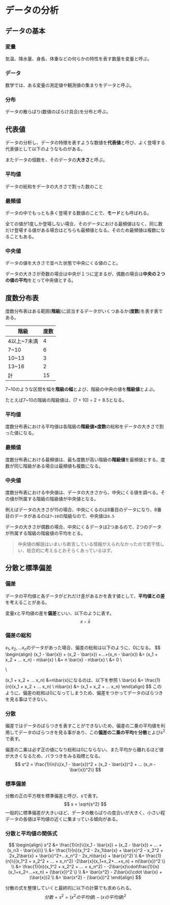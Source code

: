 # データの分析

## データの基本

### 変量

気温、降水量、身長、体重などの何らかの特性を表す数量を変量と呼ぶ。

### データ

数学では、ある変量の測定値や観測値の集まりをデータと呼ぶ。

### 分布

データの散らばり(数値のばらけ具合)を分布と呼ぶ。



## 代表値

データの分析し、データの特徴を表すような数値を**代表値**と呼び、よく登場する代表値として以下のようなものがある。

またデータの個数を、そのデータの**大きさ**と呼ぶ。



### 平均値

データの総和をデータの大きさで割った数のこと



### 最頻値

データの中でもっとも多く登場する数値のことで、**モード**とも呼ばれる。

全ての値が1度しか登場しない場合、そのデータにおける最頻値はなく、同じ数だけ登場する値がある場合はどちらも最頻値となる。そのため最頻値は複数になることもある。



### 中央値

データの値を大きさで並べた状態で中央にくる値のこと。

データの大きさが奇数の場合は中央が１つに定まるが、偶数の場合は**中央の２つの値の平均**をとって中央値とする。



## 度数分布表

度数分布表はある範囲(**階級**)に該当するデータがいくつあるか(**度数**)を表す表である。

| 階級        | 度数 |
| ----------- | ---- |
| 4以上~7未満 | 4    |
| 7~10        | 6    |
| 10~13       | 3    |
| 13~16       | 2    |
| 計          | 15   |



7~10のような区間を幅を**階級の幅**とよび、階級の中央の値を**階級値**とよぶ。

たとえば7~10の階級の階級値は、$(7+10) \div 2 = 8.5$となる。



### 平均値

度数分布表における平均値は各階級の**階級値×度数**の総和をデータの大きさで割った値になる。



### 最頻値

度数分布表における最頻値は、最も度数が高い階級の**階級値**を最頻値とする。度数が同じ階級がある場合は最頻値も複数になる。



### 中央値

度数分布表における中央値は、データの大きさから、中央にくる値を調べる。その値が所属する階級の階級値が中央値となる。

例えばデータの大きさが15の場合、中央にくるのは8番目のデータになり、8番目のデータがあるのは`7~10`の階級なので、中央値は`8.5`

データの大きさが偶数の場合、中央にくるデータは2つあるので、2つのデータが所属する階級の階級値の平均をとる。



> 中央値の解説はいまいち断言している情報がえられなかったので若干怪しい、総合的に考えるとおそらくあっているはず。



## 分散と標準偏差

### 偏差

データの平均値と各データがどれだけ差があるかを表す値として、**平均値との差**を考えることがある。

変量$x$と平均値の差を**偏差**といい、以下のように表す。
$$
x - \bar{x}
$$

### 偏差の総和

$x_1, x_2,...x_n$のデータがあった場合、偏差の総和は以下のように、0になる。
$$
\begin{align}
(x_1 - \bar{x}) + (x_2 - \bar{x}) +...+(x_n - \bar{x}) &= (x_1 + x_2 + ... x_n) - n\bar{x} \\
&= n \bar{x} - n\bar{x} \\
&= 0 \\

\\ 

(x_1 + x_2 + ... x_n) &=n\bar{x}になるのは、以下を参照 \\
\bar{x} &= \frac{1}{n}(x_1 + x_2 + ... x_n) \\
n\bar{x} &= (x_1 + x_2 + ... x_n)
\end{align}
$$
このように、偏差の総和は0になってしまうため、偏差をつかってデータのばらつきを見る事はできない。



### 分散

偏差ではデータのばらつきを表すことができないため、偏差の二乗の平均値を利用してデータのばらつきを見る事があり、この**偏差の二乗の平均**を**分散**とよび$s^2$で表す。

偏差の二乗は必ず正の値になり総和は0にならない、また平均から離れるほど値が大きくなるため、バラつきをみる指標となる。
$$
s^2 = \frac{1}{n}\{(x_1 - \bar{x})^2 + (x_2 - \bar{x})^2 + ... (x_n - \bar{x})^2\}
$$


### 標準偏差

分散の正の平方根を標準偏差と呼び、$s$で表す。
$$
s = \sqrt{s^2}
$$
一般的に標準偏差が大きいほど、データの散らばりの度合いが大きく、小さい程データの各値は平均値の近くに集まっている傾向がある。



### 分散と平均値の関係式

$$
\begin{align}
s^2 &= \frac{1}{n}\{(x_1 - \bar{x}) + (x_2 - \bar{x}) + ... + (x_n3 - \bar{x})\} \\
&= \frac{1}{n}(x_1^2 - 2x_1\bar{x} + \bar{x}^2 - x_2^2 + 2x_2\bar{x} + \bar{x}^2+...x_n^2 - 2x_n\bar{x} + \bar{x}^2) \\
&= \frac{1}{n}\{(x_1^2 + x_2^2 + ... + x_n^2) -2\bar{x}(x_1+x_2+...+x_n) + n(\bar{x})^2 \} \\
&= \frac{1}{n}(x_1^2 + x_2^2 + ... + x_n^2) - -2\bar{x}\cdot\frac{1}{n}(x_1+x_2+...+x_n) + (\bar{x})^2 \} \\
&= \bar{x^2} - 2\bar{x}\cdot \bar{x} + (\bar{x})2 \\
&= \bar{x^2} - (\bar{x})^2
\end{align}
$$

分散の式を整理していくと最終的に以下の計算でも求められる。
$$
分散 = s^2 = (x^2の平均値) - (xの平均値)^2
$$
